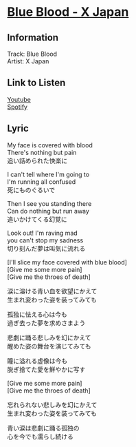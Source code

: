 # [Blue Blood - X Japan](https://j-lyric.net/artist/a00503f/l005b0a.html)  
## Information  
Track: Blue Blood  
Artist: X Japan  
## Link to Listen  
[Youtube](https://www.youtube.com/watch?v=kcwrFfZe70U)  
[Spotify](https://open.spotify.com/track/0aQ6NuGFeiGOVr8CYAf4eF?si=6db5c1d1a8bc46b9)  
## Lyric  
My face is covered with blood  
There's nothing but pain  
追い詰められた快楽に  
  
I can't tell where I'm going to  
I'm running all confused  
死にものぐるいで  
  
Then I see you standing there  
Can do nothing but run away  
追いかけてくる幻覚に  
  
Look out! I'm raving mad  
you can't stop my sadness  
切り刻んだ夢は叫気に流れる  
  
[I'll slice my face covered with blue blood]  
[Give me some more pain]  
[Give me the throes of death]  
  
涙に溶ける青い血を欲望にかえて  
生まれ変わった姿を装ってみても  
  
孤独に怯える心は今も  
過ぎ去った夢を求めさまよう  
  
悲劇に踊る悲しみを幻にかえて  
醒めた姿の舞台を演じてみても  
  
瞳に溢れる虚像は今も  
脱ぎ捨てた愛を鮮やかに写す  
  
[Give me some more pain]  
[Give me the throes of death]  
  
忘れられない悲しみを幻にかえて  
生まれ変わった姿を装ってみても  
  
青い涙は悲劇に踊る孤独の  
心を今でも濡らし続ける  
  
